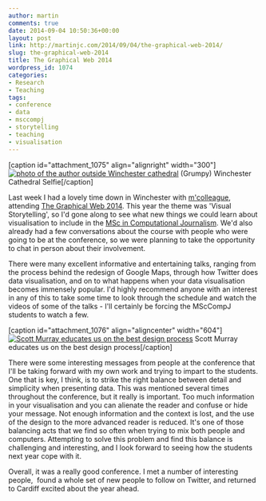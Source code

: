 ```yaml
---
author: martin
comments: true
date: 2014-09-04 10:50:36+00:00
layout: post
link: http://martinjc.com/2014/09/04/the-graphical-web-2014/
slug: the-graphical-web-2014
title: The Graphical Web 2014
wordpress_id: 1074
categories:
- Research
- Teaching
tags:
- conference
- data
- msccompj
- storytelling
- teaching
- visualisation
---
```


[caption id="attachment_1075" align="alignright" width="300"][![photo of the author outside Winchester cathedral](http://martinjc.com/wp-content/uploads/2014/09/2014-08-26-18.04.39-copy-300x286.jpg)](http://martinjc.com/wp-content/uploads/2014/09/2014-08-26-18.04.39-copy.jpg) (Grumpy) Winchester Cathedral Selfie[/caption]

Last week I had a lovely time down in Winchester with [m'colleague](http://egrommet.net/), attending [The Graphical Web 2014](https://www.graphicalweb.org/2014/). This year the theme was 'Visual Storytelling', so I'd gone along to see what new things we could learn about visualisation to include in the [MSc in Computational Journalism](http://www.cardiff.ac.uk/jomec/degreeprogrammes/pgmasters/msc_computational_journalism/). We'd also already had a few conversations about the course with people who were going to be at the conference, so we were planning to take the opportunity to chat in person about their involvement.

There were many excellent informative and entertaining talks, ranging from the process behind the redesign of Google Maps, through how Twitter does data visualisation, and on to what happens when your data visualisation becomes immensely popular. I'd highly recommend anyone with an interest in any of this to take some time to look through the schedule and watch the videos of some of the talks - I'll certainly be forcing the MScCompJ students to watch a few.

[caption id="attachment_1076" align="aligncenter" width="604"][![Scott Murray educates us on the best design process](http://martinjc.com/wp-content/uploads/2014/09/2014-08-28-11.11.49-copy-1024x574.jpg)](http://martinjc.com/wp-content/uploads/2014/09/2014-08-28-11.11.49-copy.jpg) Scott Murray educates us on the best design process[/caption]

There were some interesting messages from people at the conference that I'll be taking forward with my own work and trying to impart to the students. One that is key, I think, is to strike the right balance between detail and simplicity when presenting data. This was mentioned several times throughout the conference, but it really is important. Too much information in your visualisation and you can alienate the reader and confuse or hide your message. Not enough information and the context is lost, and the use of the design to the more advanced reader is reduced. It's one of those balancing acts that we find so often when trying to mix both people and computers. Attempting to solve this problem and find this balance is challenging and interesting, and I look forward to seeing how the students next year cope with it.

Overall, it was a really good conference. I met a number of interesting people,  found a whole set of new people to follow on Twitter, and returned to Cardiff excited about the year ahead.


